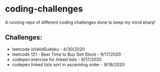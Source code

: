 # coding-challenges

A running repo of different coding challenges done to keep my mind sharp!

## Challenges:
- leetcode isValidSudoku - 4/30/2020
- leetcode 121 - Best Time to Buy Sell Stock - 9/17/2020
- codepen exercise for linked lists - 9/17/2020
- codepen linked lists sort in ascenidng order - 9/18/2020